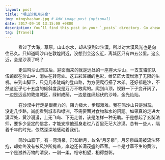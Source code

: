```yaml
---
layout: post
title: "明山沙和月牙泉"
img: mingshashan.jpg # Add image post (optional)
date: 2017-09-10 13:15:00 +0800
description: You’ll find this post in your `_posts` directory. Go ahead and edit it and re-build the site to see your changes. # Add post description (optional)
tag: [Travel]
---
```

&#160; &#160; &#160; &#160; &#160; &#160;看过了大海，草原，山山水水，却从没到过沙漠，所以对大漠风光也是向往已久。只知道鸣沙山在敦煌附近，没想到会这么近，离城区只有四五公里。这么近，会是沙漠了吗？

&#160; &#160; &#160; &#160; &#160; &#160;走进鸣沙山景区后，迎面而来的就是远处的一座座大沙山，一支支骆驼队伍蜿蜒在沙山中，消失在转弯处。这五彩斑斓的色彩，给茫茫大漠增添了无限的生机。来到山脚下，只见几条陡峭的登山路，为方便爬行搭了木架。还好都是沙，不然这近乎七十五度的倾斜度我是万万不敢爬的。爬到山顶，视野一下子变开阔了，一边是远远的敦煌城区，绿树成荫，一边是连绵起伏的沙峰，金光灿灿。

&#160; &#160; &#160; &#160; &#160; &#160;在沙漠中行走是很费力的，阻力极大，步履艰难。我在鸣沙山只是游玩，没走几步路，尚能看到城市和绿洲，不需要面对食物和水的问题。如果真的走进大漠深处，黄沙漫漫，上无飞鸟、下无走兽，该是怎样一种无助。于是想起了玄奘法师，要多少坚定的信念，才能支撑他孤身走过八百里茫茫大沙漠。总有一些人，隔着千年的时光，依然深深地感动着我们。 

&#160; &#160; &#160; &#160; &#160; &#160;鸣沙山脚下，有一弯清泉，形如新月，故名“月牙泉”。月牙泉四周被流沙环抱，却始终没有被风沙所掩盖，岸边还长满茂盛的芦苇。一个是寸草不生的黄沙，一个是滋养万物的清泉，一刚一柔，相守相望，相得益彰。
